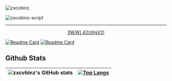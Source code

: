 ![zxcvbinz](https://capsule-render.vercel.app/api?type=slice&color=0081CF&height=200&text=Hello,%20i%27m%20zxcvbinz&fontSize=50&fontAlign=70&rotate=13&fontAlignY=25&desc=based%20in%20Rome.&descAlign=70.&descAlignY=44)

![zxcvbinz-script](https://i.imgur.com/4DQD9ff.png)

---
<a href="https://github.com/zxcvbinz/42UtilsV2-Client"><p align="center">
	[NEW] 42UtilsV2!
</p></a>

[![Readme Card](https://github-readme-stats.vercel.app/api/pin/?username=zxcvbinz&repo=42UtilsV2-Client&theme=radical)](https://github.com/zxcvbinz/42UtilsV2-Client)
[![Readme Card](https://github-readme-stats.vercel.app/api/pin/?username=dlanotte42&repo=42-school&theme=radical)](https://github.com/dlanotte42/42-school)

## Github Stats
| ![zxcvbinz's GitHub stats](https://github-readme-stats.vercel.app/api?username=zxcvbinz&show_icons=true&theme=radical) | [![Top Langs](https://github-readme-stats.vercel.app/api/top-langs/?username=zxcvbinz&layout=compact&theme=radical&langs_count=15)](https://github.com/zxcvbinz)
|---|---|
